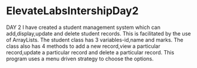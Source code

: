 # ElevateLabsIntershipDay2
DAY 2
I have created a student management system which can add,display,update and delete student records.
This is facilitated by the use of ArrayLists.
The student class has 3 variables-id,name and marks.
The class also has 4 methods to add a new record,view a particular record,update a particular record and delete a particular record.
This program uses a menu driven strategy to choose the options.
